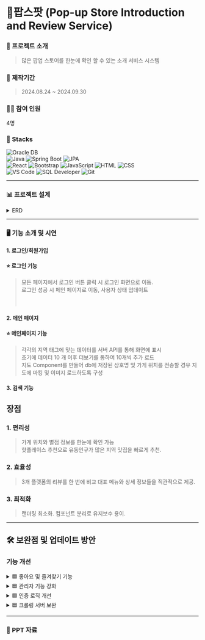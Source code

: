 # 🚀팝스팟 (Pop-up Store Introduction and Review Service)






### 📃 프로젝트 소개
> 많은 팝업 스토어를 한눈에 확인 할 수 있는 소개 서비스 시스템

### 📅 제작기간
>  2024.08.24 ~ 2024.09.30

### 🦸‍♂️ 참여 인원
4명

### 🚀 Stacks
<div> 
  <img src="https://img.shields.io/badge/Oracle-F80000?style=for-the-badge&logo=oracle&logoColor=white" alt="Oracle DB">
</div>
<div> 
  <img src="https://img.shields.io/badge/Java-007396?style=for-the-badge&logo=java&logoColor=white" alt="Java">   <img src="https://img.shields.io/badge/Spring%20Boot-6DB33F?style=for-the-badge&logo=springboot&logoColor=white" alt="Spring Boot">
  <img src="https://img.shields.io/badge/JPA-59666C?style=for-the-badge&logo=jpa&logoColor=white" alt="JPA"> </div>
<div> 
  <img src="https://img.shields.io/badge/React-61DAFB?style=for-the-badge&logo=react&logoColor=black" alt="React">
  <img src="https://img.shields.io/badge/Bootstrap-7952B3?style=for-the-badge&logo=bootstrap&logoColor=white" alt="Bootstrap"> 
  <img src="https://img.shields.io/badge/JavaScript-F7DF1E?style=for-the-badge&logo=javascript&logoColor=black" alt="JavaScript"> 
  <img src="https://img.shields.io/badge/HTML5-E34F26?style=for-the-badge&logo=html5&logoColor=white" alt="HTML"> 
  <img src="https://img.shields.io/badge/CSS3-1572B6?style=for-the-badge&logo=css3&logoColor=white" alt="CSS"> </div>
<div> 
  <img src="https://img.shields.io/badge/VS%20Code-007ACC?style=for-the-badge&logo=visualstudiocode&logoColor=white" alt="VS Code">
  <img src="https://img.shields.io/badge/SQL%20Developer-4479A1?style=for-the-badge&logo=oracle&logoColor=white" alt="SQL Developer">
  <img src="https://img.shields.io/badge/Git-F05032?style=for-the-badge&logo=git&logoColor=white" alt="Git"> 
</div>

---
### 📊 프로젝트 설계

<details>
<summary>ERD</summary>
<div markdown="1" style="padding-left: 15px;">
<img src="https://raw.githubusercontent.com/0biin0/0biin0/main/image/uml_popspot.png" width="800px"/>
</div>
</details>


---

### 🖥️ 기능 소개 및 시연
#### 1. 로그인/회원가입

#### ⭐ 로그인 기능
> 모든 페이지에서 로그인 버튼 클릭 시 로그인 화면으로 이동. <br>
> 로그인 성공 시 페인 페이지로 이동, 사용자 상태 업데이트<br>
> <br>
> <br>

#### 2. 메인 페이지

#### ⭐ 메인페이지 기능
> 각각의 지역 태그에 맞는 데이터를 서버 API를 통해 화면에 표시 <br>
> 초기에 데이터 10 개 이후 더보기를 통하여 10개씩 추가 로드<br>
> 지도 Component를 만들어 db에 저장된 상호명 및 가게 위치를 전송할 경우 지도에 마킹 및 이미지 로드하도록 구성<br>

#### 3. 검색 기능





## 장점
### 1. 편리성
> 가게 위치와 별점 정보를 한눈에 확인 가능<br>
>  핫플레이스 추천으로 유동인구가 많은 지역 맛집을 빠르게 추천.<br>
### 2. 효율성
> 3개 플랫폼의 리뷰를 한 번에 비교
> 대표 메뉴와 상세 정보들을 직관적으로 제공.
### 3. 최적화
> 랜더링 최소화.
> 컴포넌트 분리로 유지보수 용이.


---


## 🛠 보완점 및 업데이트 방안


### 기능 개선

  <details>
  <summary>🟦 좋아요 및 즐겨찾기 기능</summary>
  <div markdown="1" style="padding-left: 15px;">
  </div>
  </details>

  <details>
  <summary>🟦 관리자 기능 강화</summary>
  <div markdown="1" style="padding-left: 15px;">
  </div>
  </details>
  
  <details>
  <summary>🟦 인증 로직 개선</summary>
  <div markdown="1" style="padding-left: 15px;">
  <img src="https://github.com/user-attachments/assets/a8c0942a-802a-468f-9b5a-4525d6e2dfba" width="800px"/>
  </div>
  </details>

  <details>
  <summary>🟦 크롤링 서버 보완</summary>
  <div markdown="1" style="padding-left: 15px;">
  </div>
  </details>

---

### 📒 PPT 자료 


